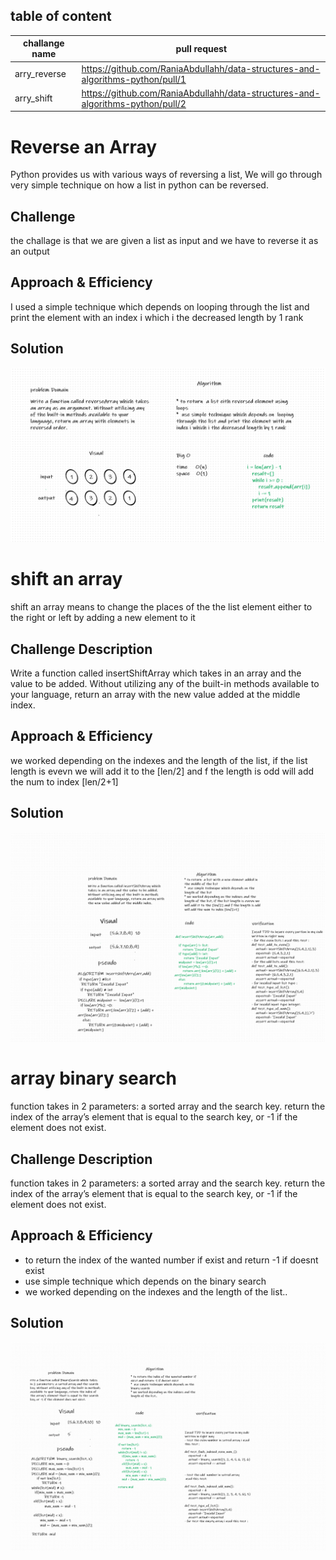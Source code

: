 ## table of content 
|  challange name |                                  pull request                                  |  
|-----------------|--------------------------------------------------------------------------------|
| arry_reverse    | https://github.com/RaniaAbdullahh/data-structures-and-algorithms-python/pull/1 |
| arry_shift      | https://github.com/RaniaAbdullahh/data-structures-and-algorithms-python/pull/2 |






# Reverse an Array
Python provides us with various ways of reversing a list, We will go through very  simple  technique on how a list in python can be reversed.
## Challenge
the challage is that we are given a list as input and we have to reverse it as an output 
## Approach & Efficiency
I used a simple technique which depends on  looping through the list and print the element with an index i which i the decreased length by 1 rank 
## Solution
<!-- Embedded whiteboard image -->
![Embedded whiteboard image](assets/array-reverse.png)

# shift an array 
shift an array means to change the places of the the list element either to the right or left by adding a new element to it 

## Challenge Description
Write a function called insertShiftArray which takes in an array and the value to be added. Without utilizing any of the built-in methods available to your language, return an array with the new value added at the middle index.

## Approach & Efficiency
we worked depending on the indexes and the length of the list, if the list length is evevn we will add it to the [len/2] and f the length is odd will add the num to index [len/2+1]

## Solution
![Embedded whiteboard image](assets/array_shift.png)


# array binary search
  function takes in 2 parameters: a sorted array and the search key.  return the index of the array’s element that is equal to the search key, or -1 if the element does not exist.
## Challenge Description
 function takes in 2 parameters: a sorted array and the search key.  return the index of the array’s element that is equal to the search key, or -1 if the element does not exist.

## Approach & Efficiency
* to return the index of the wanted number if exist and return -1 if doesnt exist
*  use simple technique which depends on the binary search 
* we worked depending on the indexes and the length of the list..

## Solution
![Embedded whiteboard image](assets/binary_shift.png)